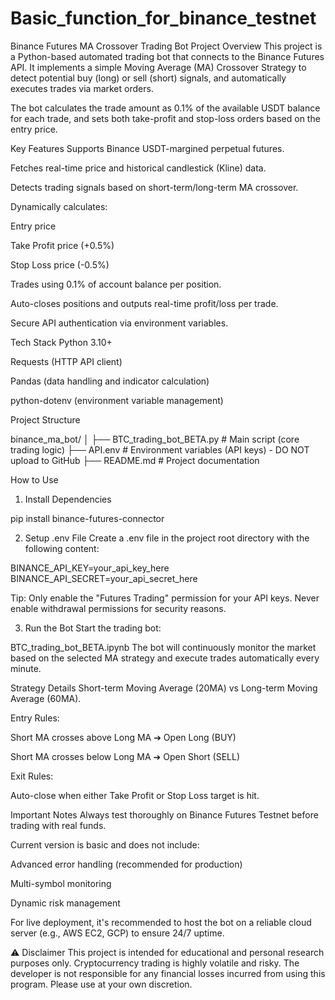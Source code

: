 # Basic_function_for_binance_testnet
Binance Futures MA Crossover Trading Bot
Project Overview
This project is a Python-based automated trading bot that connects to the Binance Futures API.
It implements a simple Moving Average (MA) Crossover Strategy to detect potential buy (long) or sell (short) signals, and automatically executes trades via market orders.

The bot calculates the trade amount as 0.1% of the available USDT balance for each trade, and sets both take-profit and stop-loss orders based on the entry price.

Key Features
Supports Binance USDT-margined perpetual futures.

Fetches real-time price and historical candlestick (Kline) data.

Detects trading signals based on short-term/long-term MA crossover.

Dynamically calculates:

Entry price

Take Profit price (+0.5%)

Stop Loss price (-0.5%)

Trades using 0.1% of account balance per position.

Auto-closes positions and outputs real-time profit/loss per trade.

Secure API authentication via environment variables.

Tech Stack
Python 3.10+

Requests (HTTP API client)

Pandas (data handling and indicator calculation)

python-dotenv (environment variable management)

Project Structure

binance_ma_bot/
│
├── BTC_trading_bot_BETA.py           # Main script (core trading logic)
├── API.env              # Environment variables (API keys) - DO NOT upload to GitHub
├── README.md         # Project documentation

How to Use
1. Install Dependencies

pip install binance-futures-connector

2. Setup .env File
Create a .env file in the project root directory with the following content:


BINANCE_API_KEY=your_api_key_here
BINANCE_API_SECRET=your_api_secret_here

Tip: Only enable the "Futures Trading" permission for your API keys. Never enable withdrawal permissions for security reasons.

3. Run the Bot
Start the trading bot:


BTC_trading_bot_BETA.ipynb
The bot will continuously monitor the market based on the selected MA strategy and execute trades automatically every minute.

Strategy Details
Short-term Moving Average (20MA) vs Long-term Moving Average (60MA).

Entry Rules:

Short MA crosses above Long MA ➔ Open Long (BUY)

Short MA crosses below Long MA ➔ Open Short (SELL)

Exit Rules:

Auto-close when either Take Profit or Stop Loss target is hit.

Important Notes
Always test thoroughly on Binance Futures Testnet before trading with real funds.

Current version is basic and does not include:

Advanced error handling (recommended for production)

Multi-symbol monitoring

Dynamic risk management

For live deployment, it's recommended to host the bot on a reliable cloud server (e.g., AWS EC2, GCP) to ensure 24/7 uptime.

⚠️  Disclaimer
This project is intended for educational and personal research purposes only.
Cryptocurrency trading is highly volatile and risky. The developer is not responsible for any financial losses incurred from using this program. Please use at your own discretion.


